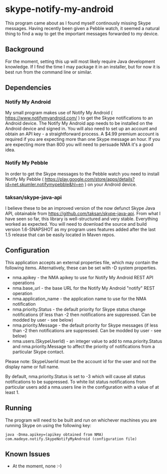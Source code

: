 skype-notify-my-android
=======================

This program came about as I found myself continously missing Skype messages.  Having recently been given a Pebble watch, it seemed a natural thing to find a way to get the important messages forwarded to my device.  

## Background

For the moment, setting this up will most likely require Java development knowledge.  If I find the time I may package it in an installer, but for now it is best run from the command line or similar. 

## Dependencies

### Notify My Android

My small program makes use of Notify My Android ( https://www.notifymyandroid.com/ ) to get the Skype notifications to an Android device.  The Notify My Android app needs to be installed on the Android device and signed in.  You will also need to set up an account and obtain an API key - a straightforward process.  A $4.99 premium account is required if you are expecting more than one Skype message an hour. If you are expecting more than 800 you will need to persuade NMA it's a good idea. 

### Notify My Pebble

In order to get the Skype messages to the Pebble watch you need to install Notify My Pebble ( https://play.google.com/store/apps/details?id=net.skumler.notifymypebble&hl=en ) on your Android device. 

### taksan/skype-java-api

I believe these to be an improved version of the now defunct Skype Java API, obtainable from https://github.com/taksan/skype-java-api.  From what I have seen so far, this library is well-structured and very stable. Everything worked as expected.  You will need to download the source and build version 1.6-SNAPSHOT as my program uses features added after the last 1.5 release that can be easily located in Maven repos. 

## Configuration

This application accepts an external properties file, which may contain the following items. Alternatively, these can be set with -D system properties.

* nma.apikey - the NMA apikey to use for Notify My Android REST API operations
* nma.base_url - the base URL for the Notify My Android "notify" REST operation
* nma.application_name - the application name to use for the NMA notification
* nma.priority.Status - the default priority for Skype status change notifications (if less than -2 then notifications are suppressed. Can be modded by user - see below)
* nma.priority.Message - the default priority for Skype messages (if less than -2 then notifications are suppressed. Can be modded by user - see below)
* nma.users.(SkypeUserId) - an integer value to add to nma.priority.Status and nma.priority.Message to affect the priority of notifications from a particular Skype contact.

Please note: SkypeUserId must be the account id for the user and not the display name or full name.  

By default, nma.priority.Status is set to -3 which will cause all status notifications to be suppressed.  To white list status notifications from particular users add a nma.users line in the configuration with a value of at least 1.

## Running

The program will need to be built and run on whichever machines you are running Skype on using the following key:

    java -Dnma.apikey=(apikey obtained from NMA) com.madeye.notify.SkypeNotifyMyAndroid (configuration file)

## Known Issues

+ At the moment, none :-)

